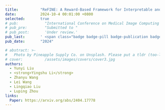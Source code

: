 ```yaml
---
title:          "ReFINE: A Reward-Based Framework for Interpretable and Nuanced Evaluation of Radiology Report Generation"
date:           2024-10-4 00:01:00 +0800
selected:       true
# pub:            "International Conference on Medical Image Computing and Computer-Assisted Intervention (MICCAI)"
# pub_pre:        "Submitted to "
# pub_post:       'Under review.'
pub_last:       ' <span class="badge badge-pill badge-publication badge-success">Early Accept</span>'
pub_date:       "2024"

# abstract: >-
#   Photo by Pineapple Supply Co. on Unsplash. Please put a tldr (too-long-didnt-read, 1~2 sentences) of your publication here. It is not recommended to put the actual abstract here because it is usually too long to fit in. $\LaTeX$ is supported. $a=b+c$.
# cover:          /assets/images/covers/cover3.jpg
authors:
  - Yunyi Liu
  - <strong>Yingshu Li</strong>
  - Zhanyu Wang
  - Lei Wang
  - Lingqiao Liu
  - Luping Zhou
links:
  Paper: https://arxiv.org/abs/2404.17778
---
```

